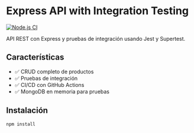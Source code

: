 # Express API with Integration Testing

[![Node.js CI](https://github.com/<tu-usuario>/<tu-repo>/actions/workflows/ci.yml/badge.svg)](https://github.com/<tu-usuario>/<tu-repo>/actions/workflows/ci.yml)

API REST con Express y pruebas de integración usando Jest y Supertest.

## Características
- ✅ CRUD completo de productos
- ✅ Pruebas de integración
- ✅ CI/CD con GitHub Actions
- ✅ MongoDB en memoria para pruebas

## Instalación
```bash
npm install